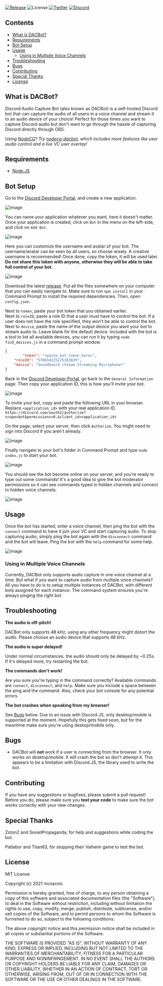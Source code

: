 [![Release](https://img.shields.io/github/v/release/nicnacnic/DACBot?label=Release)](https://github.com/nicnacnic/speedcontrol-layouts/releases)
![License](https://img.shields.io/github/license/nicnacnic/DACBot?label=License)
[![Twitter](https://img.shields.io/twitter/follow/nicnacnic11?style=social)](https://twitter.com/nicnacnic11)
[![Discord](https://img.shields.io/badge/-Join%20the%20Discord!-brightgreen?label=&logo=discord&logoColor=ffffff&color=7389D8&labelColor=6A7EC2)](https://discord.gg/A34Qpfe)

## Contents
- [What is DACBot?](https://github.com/nicnacnic/DACBot/blob/main/README.md#what-is-dacbot)
- [Requirements](https://github.com/nicnacnic/DACBot/blob/main/README.md#requirements)
- [Bot Setup](https://github.com/nicnacnic/DACBot/blob/main/README.md#bot-setup)
- [Usage](https://github.com/nicnacnic/DACBot/blob/main/README.md#usage)
   - [Using in Multiple Voice Channels](https://github.com/nicnacnic/DACBot/blob/main/README.md#using-in-multiple-voice-channels)
- [Troubleshooting](https://github.com/nicnacnic/DACBot/blob/main/README.md#troubleshooting)
- [Bugs](https://github.com/nicnacnic/DACBot/blob/main/README.md#bugs)
- [Contributing](https://github.com/nicnacnic/DACBot/blob/main/README.md#contributing)
- [Special Thanks](https://github.com/nicnacnic/DACBot/blob/main/README.md#special-thanks)
- [License](https://github.com/nicnacnic/DACBot/blob/main/README.md#license)

## What is DACBot?
Discord Audio Capture Bot (also known as DACBot) is a self-hosted Discord bot that can capture the audio of all users in a voice channel and stream it to an audio device of your choice! Perfect for those times you want to capture Discord audio but don't want to go through the hassle of capturing Discord directly through OBS.

*Using [NodeCG](https://nodecg.dev)? Try [nodecg-dacbot](https://github.com/nicnacnic/nodecg-dacbot), which includes more features like user audio control and a live VC user overlay!*

## Requirements
- [Node.JS](https://nodejs.org/en/download/)

## Bot Setup
Go to the [Discord Developer Portal](https://discord.com/developers/applications), and create a new application.

![image](https://user-images.githubusercontent.com/39160563/118412839-352f1a00-b66a-11eb-9935-c440d9baec06.png)

You can name your application whatever you want, here it doesn't matter. Once your application is created, click on `Bot` in the menu on the left-side, and click on `Add Bot`.

![image](https://user-images.githubusercontent.com/39160563/118412924-aa9aea80-b66a-11eb-9cd7-71c02dc265c2.png)

Here you can customize the username and avatar of your bot. The username/avatar can be seen by all users, so choose wisely. A creative username is recommended! Once done, copy the token, it will be used later. **Do not share this token with anyone, otherwise they will be able to take full control of your bot.**

![image](https://user-images.githubusercontent.com/39160563/118413018-2dbc4080-b66b-11eb-8fd5-fd4ac103451b.png)

Download the latest [release](https://github.com/nicnacnic/DACBot/releases). Put all the files somewhere on your computer that you can easily navigate to. Make sure to run `npm install` in your Command Prompt to install the required dependencies. Then, open `config.json`.

Next to `token`, paste your bot token that you obtained earlier.  
Next to `roleID`, paste a role ID that a user must have to control the bot. If a user does not have the role specified, they won't be able to control the bot.  
Next to `device`, paste the name of the output device you want your bot to stream audio to. Leave blank for the default device. Included with the bot is a tool to list all available devices, you can run it by typing `node find_devices.js` in a command prompt window.

```json
{
        "token": "<paste_bot_token_here>",
	"roleID": "570634225125163029",
	"device": "Soundboard (Steam Streaming Microphone)"
}
```

Back in the [Discord Developer Portal](https://discord.com/developers/applications), go back to the `General Information` page. Then copy your application ID, this is how you'll invite your bot.

![image](https://user-images.githubusercontent.com/39160563/118413456-6a893700-b66d-11eb-9691-b6c791a8f72b.png)

To invite your bot, copy and paste the following URL in your browser. Replace `<application_id>` with your real application ID.
`https://discord.com/oauth2/authorize?scope=bot&permissions=0.&client_id=<application_id>`

On the page, select your server, then click `Authorize`. You might need to sign into Discord if you aren't already.

![image](https://user-images.githubusercontent.com/39160563/118413363-f3ec3980-b66c-11eb-9587-22c44311019c.png)

Finally navigate to your bot's folder in Command Prompt and type `node index.js` to start your bot. 

![image](https://user-images.githubusercontent.com/39160563/118413388-1da56080-b66d-11eb-9cc5-35a0ed6c5434.png)

You should see the bot become online on your server, and you're ready to type out some commands! It's a good idea to give the bot moderator permissions so it can see commands typed in hidden channels and connect to hidden voice channels.

![image](https://user-images.githubusercontent.com/39160563/118413508-af14d280-b66d-11eb-980a-67193bb2d0a3.png)

## Usage
Once the bot has started, enter a voice channel, then ping the bot with the `connect` command to have it join your VC and start capturing audio. To stop capturing audio, simply ping the bot again with the `disconnect` command and the bot will leave. Ping the bot with the `help` command for some help.

![image](https://user-images.githubusercontent.com/39160563/118412498-63abf580-b668-11eb-962b-9467ffc3a173.png)

### Using in Multiple Voice Channels
Currently, DACBot only supports audio capture in one voice channel at a time. But what if you want to capture audio from multiple voice channels? All you have to do is to setup multiple instances of DACBot, with different bots assigned for each instance. The command system ensures you're always pinging the right bot.

## Troubleshooting
**The audio is off-pitch!**

DACBot only supports 48 kHz, using any other frequency might distort the audio. Please choose an audio device that supports 48 kHz.

**The audio is super delayed!**

Under normal circumstances, the audio should only be delayed by ~0.25s. If it's delayed more, try restarting the bot.

**The commands don't work!**

Are you sure you're typing in the command correctly? Available commands are `connect`, `disconnect`, and `help`. Make sure you include a space between the ping and the command. Also, check your bot console for any potential errors.

**The bot crashes when speaking from my browser!**

See [Bugs](https://github.com/nicnacnic/DACBot/blob/main/README.md#bugs) below. Due to an issue with Discord.JS, only desktop/mobile is supported at the moment. Hopefully this gets fixed soon, but for the meantime make sure you're using deskop/mobile only.

## Bugs
- DACBot will **not** work if a user is connecting from the browser. It only works on desktop/mobile. It will crash the bot so don't attempt it. This appears to be a limitation with Discord.JS, the library used to write the bot.

## Contributing
If you have any suggestions or bugfixes, please submit a pull request! Before you do, please make sure you **test your code** to make sure the bot works correctly with your new changes.

## Special Thanks
Zoton2 and SovietPropaganda, for help and suggestions while coding the bot.

Patlabor and Titan63, for stopping their Valheim game to test the bot.

## License
MIT License

Copyright (c) 2021 nicnacnic

Permission is hereby granted, free of charge, to any person obtaining a copy
of this software and associated documentation files (the "Software"), to deal
in the Software without restriction, including without limitation the rights
to use, copy, modify, merge, publish, distribute, sublicense, and/or sell
copies of the Software, and to permit persons to whom the Software is
furnished to do so, subject to the following conditions:

The above copyright notice and this permission notice shall be included in all
copies or substantial portions of the Software.

THE SOFTWARE IS PROVIDED "AS IS", WITHOUT WARRANTY OF ANY KIND, EXPRESS OR
IMPLIED, INCLUDING BUT NOT LIMITED TO THE WARRANTIES OF MERCHANTABILITY,
FITNESS FOR A PARTICULAR PURPOSE AND NONINFRINGEMENT. IN NO EVENT SHALL THE
AUTHORS OR COPYRIGHT HOLDERS BE LIABLE FOR ANY CLAIM, DAMAGES OR OTHER
LIABILITY, WHETHER IN AN ACTION OF CONTRACT, TORT OR OTHERWISE, ARISING FROM,
OUT OF OR IN CONNECTION WITH THE SOFTWARE OR THE USE OR OTHER DEALINGS IN THE
SOFTWARE.
